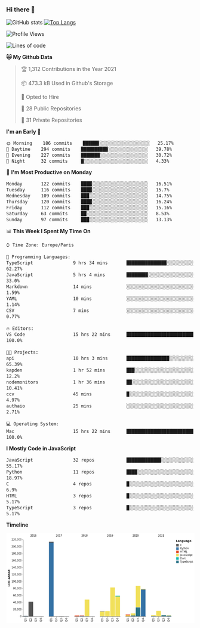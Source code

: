 ### Hi there 👋


![GitHub stats](https://github-readme-stats.vercel.app/api?username=eastkap&theme=dark&show_icons=true&count_private=true)
[![Top Langs](https://github-readme-stats.vercel.app/api/top-langs/?username=eastkap&layout=compact)](https://github.com/anuraghazra/github-readme-stats)



<!--START_SECTION:waka-->
![Profile Views](http://img.shields.io/badge/Profile%20Views-0-blue)

![Lines of code](https://img.shields.io/badge/From%20Hello%20World%20I%27ve%20Written-687380%20lines%20of%20code-blue)

**🐱 My Github Data** 

> 🏆 1,312 Contributions in the Year 2021
 > 
> 📦 473.3 kB Used in Github's Storage 
 > 
> 💼 Opted to Hire
 > 
> 📜 28 Public Repositories 
 > 
> 🔑 31 Private Repositories  
 > 
**I'm an Early 🐤** 

```text
🌞 Morning    186 commits    ██████░░░░░░░░░░░░░░░░░░░   25.17% 
🌆 Daytime    294 commits    ██████████░░░░░░░░░░░░░░░   39.78% 
🌃 Evening    227 commits    ███████░░░░░░░░░░░░░░░░░░   30.72% 
🌙 Night      32 commits     █░░░░░░░░░░░░░░░░░░░░░░░░   4.33%

```
📅 **I'm Most Productive on Monday** 

```text
Monday       122 commits    ████░░░░░░░░░░░░░░░░░░░░░   16.51% 
Tuesday      116 commits    ████░░░░░░░░░░░░░░░░░░░░░   15.7% 
Wednesday    109 commits    ███░░░░░░░░░░░░░░░░░░░░░░   14.75% 
Thursday     120 commits    ████░░░░░░░░░░░░░░░░░░░░░   16.24% 
Friday       112 commits    ███░░░░░░░░░░░░░░░░░░░░░░   15.16% 
Saturday     63 commits     ██░░░░░░░░░░░░░░░░░░░░░░░   8.53% 
Sunday       97 commits     ███░░░░░░░░░░░░░░░░░░░░░░   13.13%

```


📊 **This Week I Spent My Time On** 

```text
⌚︎ Time Zone: Europe/Paris

💬 Programming Languages: 
TypeScript               9 hrs 34 mins       ███████████████░░░░░░░░░░   62.27% 
JavaScript               5 hrs 4 mins        ████████░░░░░░░░░░░░░░░░░   33.0% 
Markdown                 14 mins             ░░░░░░░░░░░░░░░░░░░░░░░░░   1.59% 
YAML                     10 mins             ░░░░░░░░░░░░░░░░░░░░░░░░░   1.14% 
CSV                      7 mins              ░░░░░░░░░░░░░░░░░░░░░░░░░   0.77%

🔥 Editors: 
VS Code                  15 hrs 22 mins      █████████████████████████   100.0%

🐱‍💻 Projects: 
api                      10 hrs 3 mins       ████████████████░░░░░░░░░   65.39% 
kapden                   1 hr 52 mins        ███░░░░░░░░░░░░░░░░░░░░░░   12.2% 
nodemonitors             1 hr 36 mins        ██░░░░░░░░░░░░░░░░░░░░░░░   10.41% 
ccv                      45 mins             █░░░░░░░░░░░░░░░░░░░░░░░░   4.97% 
authaio                  25 mins             ░░░░░░░░░░░░░░░░░░░░░░░░░   2.71%

💻 Operating System: 
Mac                      15 hrs 22 mins      █████████████████████████   100.0%

```

**I Mostly Code in JavaScript** 

```text
JavaScript               32 repos            █████████████░░░░░░░░░░░░   55.17% 
Python                   11 repos            ████░░░░░░░░░░░░░░░░░░░░░   18.97% 
C                        4 repos             █░░░░░░░░░░░░░░░░░░░░░░░░   6.9% 
HTML                     3 repos             █░░░░░░░░░░░░░░░░░░░░░░░░   5.17% 
TypeScript               3 repos             █░░░░░░░░░░░░░░░░░░░░░░░░   5.17%

```


**Timeline**

![Chart not found](https://raw.githubusercontent.com/Eastkap/Eastkap/main/charts/bar_graph.png) 


<!--END_SECTION:waka-->

<!--
**Eastkap/eastkap** is a ✨ _special_ ✨ repository because its `README.md` (this file) appears on your GitHub profile.

Here are some ideas to get you started:

- 🔭 I’m currently working on ...
- 🌱 I’m currently learning ...
- 👯 I’m looking to collaborate on ...
- 🤔 I’m looking for help with ...
- 💬 Ask me about ...
- 📫 How to reach me: ...
- 😄 Pronouns: ...
- ⚡ Fun fact: ...
-->
